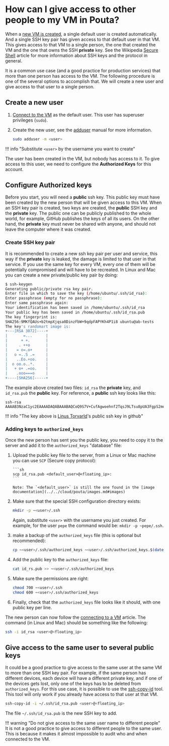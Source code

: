 # How can I give access to other people to my VM in Pouta?

When a [new VM is created](../../cloud/pouta/launch-vm-from-web-gui.md), a single default user is created automatically. And a single SSH key pair has given access to that default user in that VM. This gives access to that VM to a single person, the one that created the VM and the one that owns the SSH **private** key. See the Wikipedia [Secure Shell](https://en.wikipedia.org/wiki/Secure_Shell) article for more information about SSH keys and the protocol in general.

It is a common use case (and a good practice for production services) that more than one person has access to the VM. The following procedure is one of the several options to accomplish that. We will create a new user and give access to that user to a single person.

## Create a new user

1. [Connect to the VM](../../cloud/pouta/connecting-to-vm.md) as the default user. This user has superuser privileges (`sudo`).

1. Create the new user, see the [adduser](https://linux.die.net/man/8/adduser) manual for more information.

	```sh
	sudo adduser -m <user>
	```

!!! info "Substitute `<user>` by the username you want to create"

The user has been created in the VM, but nobody has access to it. To give access to this user, we need to configure the **Authorized Keys** for this account.

## Configure Authorized keys

Before you start, you will need a **public** ssh key. This public key must have been created by the new person that will be given access to this VM. When an SSH key pair is created, two keys are created, the **public** SSH key and the **private** key. The public one can be publicly published to the whole world, for example, GitHub publishes the keys of all its users. On the other hand, the **private** key must never be shared with anyone, and should not leave the computer where it was created.

### Create SSH key pair

It is recommended to create a new ssh key pair per user and service, this way if the **private** key is leaked, the damage is limited to that user in that service. If you use the same key for every VM, every one of them will be potentially compromised and will have to be recreated. In Linux and Mac you can create a new private/public key pair by doing:

```sh
$ ssh-keygen 
Generating public/private rsa key pair.
Enter file in which to save the key (/home/ubuntu/.ssh/id_rsa): 
Enter passphrase (empty for no passphrase): 
Enter same passphrase again: 
Your identification has been saved in /home/ubuntu/.ssh/id_rsa
Your public key has been saved in /home/ubuntu/.ssh/id_rsa.pub
The key fingerprint is:
SHA256:9MKfQAUs+b2tmpXjqsa0DinzFbW+9qdpFAPYKh4P1i8 ubuntu@ab-tests
The key's randomart image is:
+---[RSA 3072]----+
|       =...      |
|      + +.       |
|     . ++o       |
|    = o=.o+      |
|   o =..S .=     |
|    ..Eo.+oo.    |
|  o oo.o..*.     |
|   + o+ .=oo.    |
|    .ooo===o     |
+----[SHA256]-----+
```

The example above created two files: `id_rsa` the **private** key, and `id_rsa.pub` the **public** key. For reference, a **public** ssh key looks like this:


```
ssh-rsa AAAAB3NzaC1yc2EAAAADAQABAAABAQCoQ9S7V+CufAgwoehnf2TqsJ9LTsu8pUA3FgpS2mdVwcMcTs++8P5sQcXHLtDmNLpWN4k7NQgxaY1oXy5e25x/4VhXaJXWEt3luSw+Phv/PB2+aGLvqCUirsLTAD2r7ieMhd/pcVf/HlhNUQgnO1mupdbDyqZoGD/uCcJiYav8i/V7nJWJouHA8yq31XS2yqXp9m3VC7UZZHzUsVJA9Us5YqF0hKYeaGruIHR2bwoDF9ZFMss5t6/pzxMljU/ccYwvvRDdI7WX4o4+zLuZ6RWvsU6LGbbb0pQdB72tlV41fSefwFsk4JRdKbyV3Xjf25pV4IXOTcqhy+4JTB/jXxrF
```

!!! info "The key above is [Linus Torvarld](https://github.com/torvalds.keys)'s public ssh key in github"

### Adding keys to `authorized_keys`

Once the new person has sent you the public key, you need to copy it to the server and add it to the `authorized_keys` "database" file:

1. Upload the public key file to the server, from a Linux or Mac machine you can use `SCP` (Secure copy protocol):

       ```sh
       scp id_rsa.pub <default_user>@<floating_ip>:
       ```

       Note: The `<default_user>` is still the one found in the [image documentation](../../cloud/pouta/images.md#images)

1. Make sure that the special SSH configuration directory exists:

	```sh
	mkdir -p ~<user>/.ssh
	```

	Again, substitute `<user>` with the username you just created. For example, for the user `pepe` the command would be: `mkdir -p ~pepe/.ssh`.

1. make a backup of the `authorized_keys` file (this is optional but recommended):

	```sh
	cp ~<user>/.ssh/authorized_keys ~<user>/.ssh/authorized_keys.$(date +%s)
	```

1. Add the public key to the `authorized_keys` file:

	```sh
	cat id_rs.pub >> ~<user>/.ssh/authorized_keys
	```
1. Make sure the permissions are right:

	```sh
	chmod 700 ~<user>/.ssh
	chmod 600 ~<user>/.ssh/authorized_keys
	```

1. Finally, check that the `authorized_keys` file looks like it should, with one public key per line.

The new person can now follow the [connecting to a VM](../../cloud/pouta/connecting-to-vm.md) article. The command (in Linux and Mac) should be something like the following:

```sh
ssh -i id_rsa <user>@<floating_ip>
```

## Give access to the same user to several public keys

It could be a good practice to give access to the same user at the same VM to more than one SSH key pair. For example, if the same person has different devices, each device will have a different private key, and if one of the devices gets lost, only one of the keys has to be deleted from `authorized_keys`. For this use case, it is possible to use the [ssh-copy-id](https://linux.die.net/man/1/ssh-copy-id) tool. This tool will only work if you already have access to that user at that VM.

```sh
ssh-copy-id -i ~/.ssh/id_rsa.pub <user>@<floating_ip>
```

The file `~/.ssh/id_rsa.pub` is the new SSH key to add.

!!! warning "Do not give access to the same user name to different people"
    It is not a good practice to give access to different people to the same user. This is because it makes it almost impossible to audit who and when connected to the VM.

